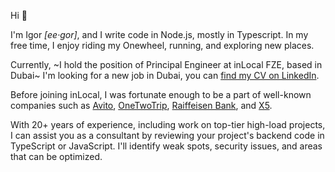 Hi 👋

I'm Igor *[ee·gor]*, and I write code in Node.js, mostly in Typescript. In my free time, I enjoy riding my Onewheel, running, and exploring new places.

Currently, ~I hold the position of Principal Engineer at inLocal FZE, based in Dubai~ I'm looking for a new job in Dubai, you can [find my CV on LinkedIn](https://www.linkedin.com/in/silentroach/).

Before joining inLocal, I was fortunate enough to be a part of well-known companies such as [Avito](https://www.avito.ru "The largest classified in the world"), [OneTwoTrip](https://www.onetwotrip.com/en-us/ "Hotel search engine"), [Raiffeisen Bank](https://www.raiffeisen.ru/en/), and [X5](https://www.x5.ru/en/ "Top-3 grocery delivery service").

With 20+ years of experience, including work on top-tier high-load projects, I can assist you as a consultant by reviewing your project's backend code in TypeScript or JavaScript. I'll identify weak spots, security issues, and areas that can be optimized.
